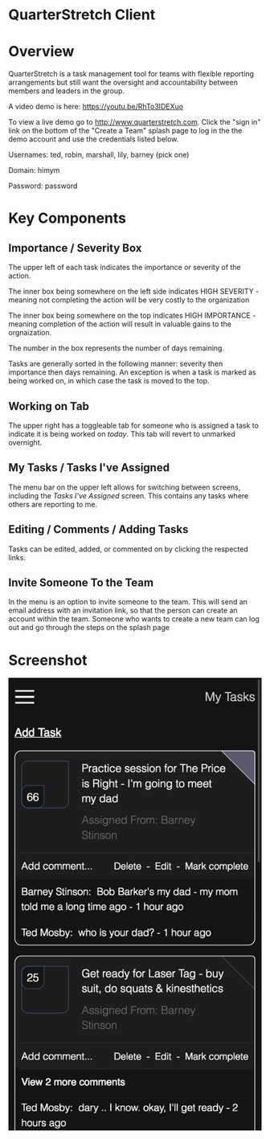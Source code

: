 # QuarterStretch Client

# Overview
QuarterStretch is a task management tool for teams with flexible reporting arrangements but still want the oversight and accountability between members and leaders in the group.

A video demo is here: https://youtu.be/RhTo3IDEXuo

To view a live demo go to http://www.quarterstretch.com. Click the "sign in" link on the bottom of the "Create a Team" splash page to log in the the demo account and use the credentials listed below.

Usernames: ted, robin, marshall, lily, barney (pick one)

Domain: himym

Password: password

# Key Components
## Importance / Severity Box
The upper left of each task indicates the importance or severity of the action.

The inner box being somewhere on the left side indicates HIGH SEVERITY - meaning not completing the action will be very costly to the organization

The inner box being somewhere on the top indicates HIGH IMPORTANCE - meaning completion of the action will result in valuable gains to the orgnaization.

The number in the box represents the number of days remaining.

Tasks are generally sorted in the following manner: severity then importance then days remaining. An exception is when a task is marked as being worked on, in which case the task is moved to the top.

## Working on Tab
The upper right has a toggleable tab for someone who is assigned a task to indicate it is being worked on *today*. This tab will revert to unmarked overnight.

## My Tasks / Tasks I've Assigned
The menu bar on the upper left allows for switching between screens, including the *Tasks I've Assigned* screen. This contains any tasks where others are reporting to me.

## Editing / Comments / Adding Tasks
Tasks can be edited, added, or commented on by clicking the respected links.

## Invite Someone To the Team
In the menu is an option to invite someone to the team. This will send an email address with an invitation link, so that the person can create an account within the team. Someone who wants to create a new team can log out and go through the steps on the splash page

# Screenshot
![QuarterStretch screenshot](https://github.com/austinba/tasker-client-3/blob/master/screenshot.png)
